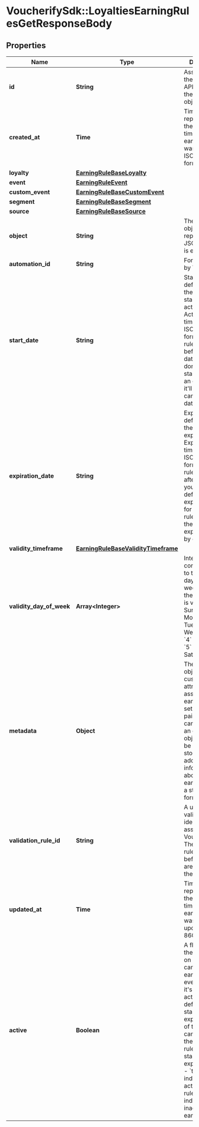 # VoucherifySdk::LoyaltiesEarningRulesGetResponseBody

## Properties

| Name | Type | Description | Notes |
| ---- | ---- | ----------- | ----- |
| **id** | **String** | Assigned by the Voucherify API, identifies the earning rule object. |  |
| **created_at** | **Time** | Timestamp representing the date and time when the earning rule was created in ISO 8601 format. |  |
| **loyalty** | [**EarningRuleBaseLoyalty**](EarningRuleBaseLoyalty.md) |  |  |
| **event** | [**EarningRuleEvent**](EarningRuleEvent.md) |  | [optional] |
| **custom_event** | [**EarningRuleBaseCustomEvent**](EarningRuleBaseCustomEvent.md) |  | [optional] |
| **segment** | [**EarningRuleBaseSegment**](EarningRuleBaseSegment.md) |  | [optional] |
| **source** | [**EarningRuleBaseSource**](EarningRuleBaseSource.md) |  |  |
| **object** | **String** | The type of object represented by JSON. Default is earning_rule. | [default to &#39;earning_rule&#39;] |
| **automation_id** | **String** | For internal use by Voucherify. |  |
| **start_date** | **String** | Start date defines when the earning rule starts to be active. Activation timestamp in ISO 8601 format. Earning rule is inactive before this date. If you don&#39;t define the start date for an earning rule, it&#39;ll inherit the campaign start date by default. | [optional] |
| **expiration_date** | **String** | Expiration date defines when the earning rule expires. Expiration timestamp in ISO 8601 format. Earning rule is inactive after this date.If you don&#39;t define the expiration date for an earning rule, it&#39;ll inherit the campaign expiration date by default. | [optional] |
| **validity_timeframe** | [**EarningRuleBaseValidityTimeframe**](EarningRuleBaseValidityTimeframe.md) |  | [optional] |
| **validity_day_of_week** | **Array&lt;Integer&gt;** | Integer array corresponding to the particular days of the week in which the earning rule is valid.  - &#x60;0&#x60; Sunday - &#x60;1&#x60; Monday - &#x60;2&#x60; Tuesday - &#x60;3&#x60; Wednesday - &#x60;4&#x60; Thursday - &#x60;5&#x60; Friday - &#x60;6&#x60; Saturday | [optional] |
| **metadata** | **Object** | The metadata object stores all custom attributes assigned to the earning rule. A set of key/value pairs that you can attach to an earning rule object. It can be useful for storing additional information about the earning rule in a structured format. |  |
| **validation_rule_id** | **String** | A unique validation rule identifier assigned by the Voucherify API. The validation rule is verified before points are added to the balance. |  |
| **updated_at** | **Time** | Timestamp representing the date and time when the earning rule was last updated in ISO 8601 format. |  |
| **active** | **Boolean** | A flag to toggle the earning rule on or off. You can disable an earning rule even though it&#39;s within the active period defined by the start_date and expiration_date of the campaign or the earning rule&#39;s own start_date and expiration_date.  - &#x60;true&#x60; indicates an active earning rule - &#x60;false&#x60; indicates an inactive earning rule |  |

